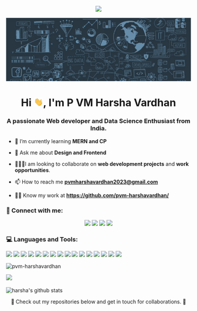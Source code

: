 <p align='center'><img  src="https://readme-typing-svg.herokuapp.com?duration=5000&center=true&vCenter=true&width=800&height=30&lines=Welcome+to+my+Github+Account..." /></p>
<p><img src="banner.png"> </p>
<h1 align="center">Hi <img src="https://raw.githubusercontent.com/ABSphreak/ABSphreak/master/gifs/Hi.gif" width="25">, I'm P VM Harsha Vardhan </h1>
<h3 align="center">A passionate Web developer and Data Science Enthusiast from India.</h3>

- 🌱 I’m currently learning **MERN and CP**

- 💬 Ask me about **Design and Frontend**

- 🧑‍🤝‍🧑I am looking to collaborate on **web development projects** and **work opportunities**.

- 📫 How to reach me **pvmharshavardhan2023@gmail.com**

- 👨‍💻 Know my work at **https://github.com/pvm-harshavardhan/**

<h3 align="left">🤝 Connect with me: </h3>
<p align="center">
  <a href="https://linkedin.com/in/pvmharsha-vardhan" target="blank" style="text-decoration: none;"><img src="https://img.shields.io/badge/LinkedIn-0077B5?style=for-the-badge&logo=linkedin&logoColor=white" /></a>
  <a href="https://twitter.com/pvm_harsha" target="blank" style="text-decoration: none;"><img src="https://img.shields.io/badge/X-000000?style=for-the-badge&logo=x&logoColor=white" /></a>
  <a href="https://auth.geeksforgeeks.org/user/harsha2k23" target="blank" style="text-decoration: none;"><img src="https://img.shields.io/badge/GeeksforGeeks-298D46?style=for-the-badge&logo=geeksforgeeks&logoColor=white" /></a>
  <a href="https://www.leetcode.com/pvmharshavardhan2023" target="blank" style="text-decoration: none;"><img src="https://img.shields.io/badge/-LeetCode-FFA116?style=for-the-badge&logo=LeetCode&logoColor=black" /></a>
</p>

<h3 align="left">💻 Languages and Tools:</h3>
<p>
  <img src="https://img.shields.io/badge/Python-FFD43B?style=for-the-badge&logo=python&logoColor=blue"/>
  <img src="https://img.shields.io/badge/HTML5-E34F26?style=for-the-badge&logo=html5&logoColor=white"/>
  <img src="https://img.shields.io/badge/CSS3-1572B6?style=for-the-badge&logo=css3&logoColor=white"/>
  <img src="https://img.shields.io/badge/Bootstrap-563D7C?style=for-the-badge&logo=bootstrap&logoColor=white"/>
  <img src="https://img.shields.io/badge/JavaScript-323330?style=for-the-badge&logo=javascript&logoColor=F7DF1E"/>
  <img src="https://img.shields.io/badge/React-20232A?style=for-the-badge&logo=react&logoColor=61DAFB" />
  <img src="https://img.shields.io/badge/GIT-E44C30?style=for-the-badge&logo=git&logoColor=white"/>
  <img src="https://img.shields.io/badge/GitHub-100000?style=for-the-badge&logo=github&logoColor=white"/>
  <img src="https://img.shields.io/badge/C-00599C?style=for-the-badge&logo=c&logoColor=white"/>
  <img src="https://img.shields.io/badge/Numpy-777BB4?style=for-the-badge&logo=numpy&logoColor=white"/>
  <img src="https://img.shields.io/badge/Pandas-2C2D72?style=for-the-badge&logo=pandas&logoColor=white"/>
  <img src="https://img.shields.io/badge/MySQL-005C84?style=for-the-badge&logo=mysql&logoColor=white"/>
  <img src="https://img.shields.io/badge/VSCode-0078D4?style=for-the-badge&logo=visual%20studio%20code&logoColor=white"/>
  <img src="https://img.shields.io/badge/Jupyter-F37626.svg?&style=for-the-badge&logo=Jupyter&logoColor=white"/>
  <!-- <img src="https://img.shields.io/badge/Node%20js-339933?style=for-the-badge&logo=nodedotjs&logoColor=white"/>
  <img src="https://img.shields.io/badge/MongoDB-4EA94B?style=for-the-badge&logo=mongodb&logoColor=white"/>
  <img src="https://img.shields.io/badge/Express%20js-000000?style=for-the-badge&logo=express&logoColor=white"/> -->
  <img src="https://img.shields.io/badge/Matplotlib-%23ffffff.svg?style=for-the-badge&logo=Matplotlib&logoColor=black"/>
  <!-- <img src="https://img.shields.io/badge/scikit--learn-%23F7931E.svg?style=for-the-badge&logo=scikit-learn&logoColor=white"/> -->
  <img src="https://img.shields.io/badge/Microsoft_Office-D83B01?style=for-the-badge&logo=microsoft-office&logoColor=white"/>
</p>

<p  align="centre" ><img src="https://github-readme-stats.vercel.app/api/top-langs?username=pvm-harshavardhan&bg_color=0f2d3d&color=1cadfb&theme=tokyonight&line&show_icons=true&locale=en&layout=compact" alt="pvm-harshavardhan" /></p>
<p  align="centre" ><img src="https://github-readme-stats.vercel.app/api?username=pvm-harshavardhan&bg_color=0f2d3d&color=1cadfb&theme=tokyonight&line&show_icons=true&locale=en&layout=compact"></p>




<img align='center' height="200px" width="380px" src="https://github-readme-streak-stats.herokuapp.com?user=pvm-harshavardhan&hide_border=true&date_format=M%20j%5B%2C%20Y%5D&background=DDDDDD" alt="harsha's github stats" />

<p align="center">🌟 Check out my repositories below and get in touch for collaborations. 🌟</p>
